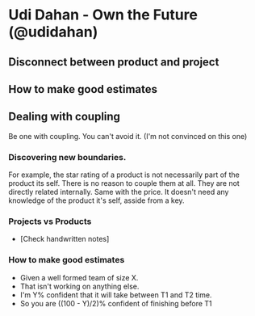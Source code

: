 # Udi Dahan - Own the Future (@udidahan)

## Disconnect between product and project

## How to make good estimates

## Dealing with coupling

Be one with coupling. You can't avoid it. (I'm not convinced on this one)

### Discovering new boundaries.

For example, the star rating of a product is not necessarily part of the product its self. There is no reason to couple them at all. They are not directly related internally.
Same with the price. It doesn't need any knowledge of the product it's self, asside from a key. 

### Projects vs Products

* [Check handwritten notes]


### How to make good estimates

* Given a well formed team of size X.
* That isn't working on anything else.
* I'm Y% confident that it will take between T1 and T2 time.
* So you are ((100 - Y)/2)% confident of finishing before T1